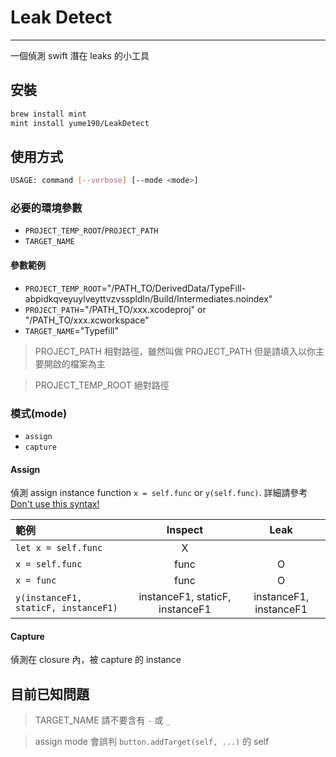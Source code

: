 # Leak Detect

---

一個偵測 swift 潛在 leaks 的小工具

## 安裝

``` bash
brew install mint
mint install yume190/LeakDetect
```

## 使用方式

``` bash
USAGE: command [--verbose] [--mode <mode>]
```

### 必要的環境參數

 * `PROJECT_TEMP_ROOT`/`PROJECT_PATH`
 * `TARGET_NAME`

#### 參數範例

 * `PROJECT_TEMP_ROOT`="/PATH_TO/DerivedData/TypeFill-abpidkqveyuylveyttvzvsspldln/Build/Intermediates.noindex"
 * `PROJECT_PATH`="/PATH_TO/xxx.xcodeproj" or "/PATH_TO/xxx.xcworkspace"
 * `TARGET_NAME`="Typefill"

> PROJECT_PATH 相對路徑，雖然叫做 PROJECT_PATH 但是請填入以你主要開啟的檔案為主

> PROJECT_TEMP_ROOT 絕對路徑

### 模式(mode)

 * `assign`
 * `capture`

#### Assign

偵測 assign instance function `x = self.func` or `y(self.func)`.
詳細請參考 [Don't use this syntax!](https://www.youtube.com/watch?v=mzsz_Tit1HA)

|範例|Inspect|Leak|
|:--|:-----:|:---:|
|`let x = self.func`|X| |
|`x = self.func`|func|O|
|`x = func`|func|O|
|`y(instanceF1, staticF, instanceF1)`|instanceF1, staticF, instanceF1|instanceF1, instanceF1|

#### Capture

偵測在 closure 內，被 capture 的 instance

## 目前已知問題

> TARGET_NAME 請不要含有 `-` 或 `_`

> assign mode 會誤判 `button.addTarget(self, ...)` 的 self
